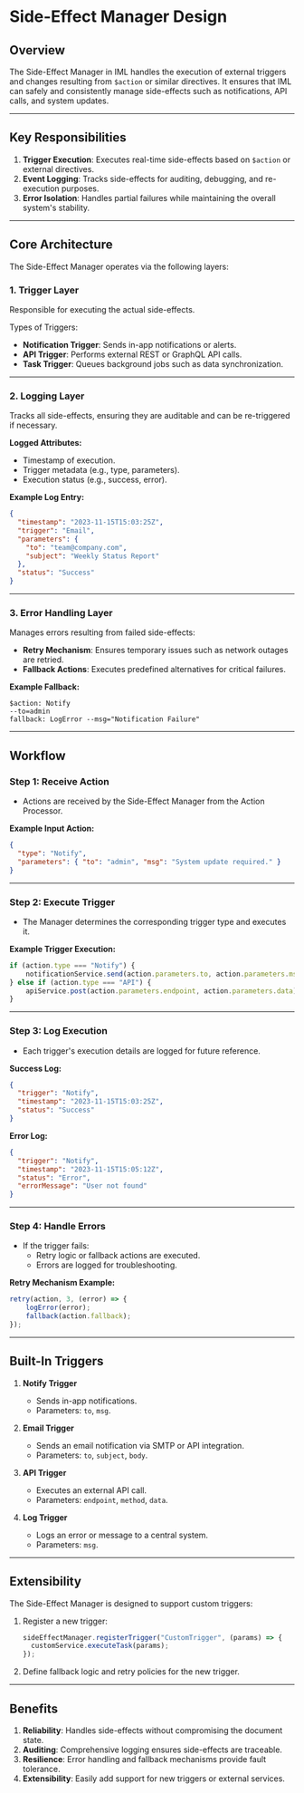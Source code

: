 # Side-Effect Manager Design

## Overview

The Side-Effect Manager in IML handles the execution of external triggers and changes resulting from `$action` or
similar directives. It ensures that IML can safely and consistently manage side-effects such as notifications, API
calls, and system updates.

---

## Key Responsibilities

1. **Trigger Execution**: Executes real-time side-effects based on `$action` or external directives.
2. **Event Logging**: Tracks side-effects for auditing, debugging, and re-execution purposes.
3. **Error Isolation**: Handles partial failures while maintaining the overall system's stability.

---

## Core Architecture

The Side-Effect Manager operates via the following layers:

### 1. **Trigger Layer**

Responsible for executing the actual side-effects.

Types of Triggers:

- **Notification Trigger**: Sends in-app notifications or alerts.
- **API Trigger**: Performs external REST or GraphQL API calls.
- **Task Trigger**: Queues background jobs such as data synchronization.

---

### 2. **Logging Layer**

Tracks all side-effects, ensuring they are auditable and can be re-triggered if necessary.

**Logged Attributes:**

- Timestamp of execution.
- Trigger metadata (e.g., type, parameters).
- Execution status (e.g., success, error).

**Example Log Entry:**

```json
{
  "timestamp": "2023-11-15T15:03:25Z",
  "trigger": "Email",
  "parameters": {
    "to": "team@company.com",
    "subject": "Weekly Status Report"
  },
  "status": "Success"
}
```

---

### 3. **Error Handling Layer**

Manages errors resulting from failed side-effects:

- **Retry Mechanism**: Ensures temporary issues such as network outages are retried.
- **Fallback Actions**: Executes predefined alternatives for critical failures.

**Example Fallback:**

```plaintext
$action: Notify
--to=admin
fallback: LogError --msg="Notification Failure"
```

---

## Workflow

### Step 1: Receive Action

- Actions are received by the Side-Effect Manager from the Action Processor.

**Example Input Action:**

```json
{
  "type": "Notify",
  "parameters": { "to": "admin", "msg": "System update required." }
}
```

---

### Step 2: Execute Trigger

- The Manager determines the corresponding trigger type and executes it.

**Example Trigger Execution:**

```javascript
if (action.type === "Notify") {
    notificationService.send(action.parameters.to, action.parameters.msg);
} else if (action.type === "API") {
    apiService.post(action.parameters.endpoint, action.parameters.data);
}
```

---

### Step 3: Log Execution

- Each trigger's execution details are logged for future reference.

**Success Log:**

```json
{
  "trigger": "Notify",
  "timestamp": "2023-11-15T15:03:25Z",
  "status": "Success"
}
```

**Error Log:**

```json
{
  "trigger": "Notify",
  "timestamp": "2023-11-15T15:05:12Z",
  "status": "Error",
  "errorMessage": "User not found"
}
```

---

### Step 4: Handle Errors

- If the trigger fails:
    - Retry logic or fallback actions are executed.
    - Errors are logged for troubleshooting.

**Retry Mechanism Example:**

```javascript
retry(action, 3, (error) => {
    logError(error);
    fallback(action.fallback);
});
```

---

## Built-In Triggers

1. **Notify Trigger**
    - Sends in-app notifications.
    - Parameters: `to`, `msg`.

2. **Email Trigger**
    - Sends an email notification via SMTP or API integration.
    - Parameters: `to`, `subject`, `body`.

3. **API Trigger**
    - Executes an external API call.
    - Parameters: `endpoint`, `method`, `data`.

4. **Log Trigger**
    - Logs an error or message to a central system.
    - Parameters: `msg`.

---

## Extensibility

The Side-Effect Manager is designed to support custom triggers:

1. Register a new trigger:
   ```javascript
   sideEffectManager.registerTrigger("CustomTrigger", (params) => {
     customService.executeTask(params);
   });
   ```
2. Define fallback logic and retry policies for the new trigger.

---

## Benefits

1. **Reliability**: Handles side-effects without compromising the document state.
2. **Auditing**: Comprehensive logging ensures side-effects are traceable.
3. **Resilience**: Error handling and fallback mechanisms provide fault tolerance.
4. **Extensibility**: Easily add support for new triggers or external services.
